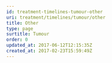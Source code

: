 ```yaml
---
id: treatment-timelines-tumour-other
uri: treatment/timelines/tumour/other
title: Other
type: page
surtitle: Tumour
order: 0
updated_at: 2017-06-12T12:15:35Z
created_at: 2017-02-23T15:59:49Z
---
```


